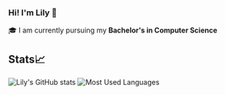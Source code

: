 ### Hi! I'm Lily 👋

🎓 I am currently pursuing my **Bachelor's in Computer Science**

## Stats📈
![Lily's GitHub stats](https://github-readme-stats.vercel.app/api?username=1iky&theme=solarized-light&show_icons=true)
![Most Used Languages](https://github-readme-stats.vercel.app/api/top-langs?username=1iky&theme=solarized_light&show_icons=true)

